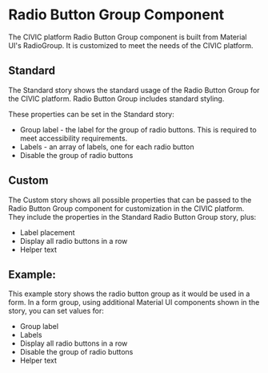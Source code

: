 # Radio Button Group Component

The CIVIC platform Radio Button Group component is built from Material UI's RadioGroup. It is customized to meet the needs of the CIVIC platform.

## Standard

The Standard story shows the standard usage of the Radio Button Group for the CIVIC platform. Radio Button Group includes standard styling.

These properties can be set in the Standard story:

- Group label - the label for the group of radio buttons. This is required to meet accessibility requirements.
- Labels - an array of labels, one for each radio button
- Disable the group of radio buttons

## Custom

The Custom story shows all possible properties that can be passed to the Radio Button Group component for customization in the CIVIC platform. They include the properties in the Standard Radio Button Group story, plus:

- Label placement
- Display all radio buttons in a row
- Helper text

## Example:

This example story shows the radio button group as it would be used in a form. In a form group, using additional Material UI components shown in the story, you can set values for:

- Group label
- Labels
- Display all radio buttons in a row
- Disable the group of radio buttons
- Helper text
